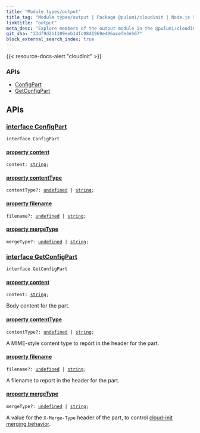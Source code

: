 ```yaml
---
title: "Module types/output"
title_tag: "Module types/output | Package @pulumi/cloudinit | Node.js SDK"
linktitle: "output"
meta_desc: "Explore members of the output module in the @pulumi/cloudinit package."
git_sha: "33df9d2b1109eeb14fc0841969e406acefe3e567"
block_external_search_index: true
---
```


<!-- WARNING: this page was generated by a tool. Do not edit it by hand. -->
<!-- To change it, please see https://github.com/pulumi/docs/tree/master/tools/tscdocgen. -->

{{< resource-docs-alert "cloudinit" >}}






<h3>APIs</h3>
<ul class="api">
    <li><a href="#ConfigPart"><span class="symbol api"></span>ConfigPart</a></li>
    <li><a href="#GetConfigPart"><span class="symbol api"></span>GetConfigPart</a></li>
</ul>




<h2 id="apis">APIs</h2>
<h3 class="pdoc-module-header" id="ConfigPart" data-link-title="ConfigPart">
    <a href="https://github.com/pulumi/pulumi-cloudinit/blob/33df9d2b1109eeb14fc0841969e406acefe3e567/sdk/nodejs/types/output.ts#L7">
        interface <strong>ConfigPart</strong>
    </a>
</h3>

<pre class="highlight"><code><span class='kr'>interface</span> <span class='nx'>ConfigPart</span></code></pre>
<h4 class="pdoc-member-header" id="ConfigPart-content">
<a class="pdoc-child-name" href="https://github.com/pulumi/pulumi-cloudinit/blob/33df9d2b1109eeb14fc0841969e406acefe3e567/sdk/nodejs/types/output.ts#L8">property <b>content</b></a>
</h4>

<pre class="highlight"><code><span class='kd'></span>content: <span class='kd'><a href='https://developer.mozilla.org/en-US/docs/Web/JavaScript/Reference/Global_Objects/String'>string</a></span>;</code></pre>
<h4 class="pdoc-member-header" id="ConfigPart-contentType">
<a class="pdoc-child-name" href="https://github.com/pulumi/pulumi-cloudinit/blob/33df9d2b1109eeb14fc0841969e406acefe3e567/sdk/nodejs/types/output.ts#L9">property <b>contentType</b></a>
</h4>

<pre class="highlight"><code><span class='kd'></span>contentType?: <span class='kd'><a href='https://developer.mozilla.org/en-US/docs/Web/JavaScript/Reference/Global_Objects/undefined'>undefined</a></span> | <span class='kd'><a href='https://developer.mozilla.org/en-US/docs/Web/JavaScript/Reference/Global_Objects/String'>string</a></span>;</code></pre>
<h4 class="pdoc-member-header" id="ConfigPart-filename">
<a class="pdoc-child-name" href="https://github.com/pulumi/pulumi-cloudinit/blob/33df9d2b1109eeb14fc0841969e406acefe3e567/sdk/nodejs/types/output.ts#L10">property <b>filename</b></a>
</h4>

<pre class="highlight"><code><span class='kd'></span>filename?: <span class='kd'><a href='https://developer.mozilla.org/en-US/docs/Web/JavaScript/Reference/Global_Objects/undefined'>undefined</a></span> | <span class='kd'><a href='https://developer.mozilla.org/en-US/docs/Web/JavaScript/Reference/Global_Objects/String'>string</a></span>;</code></pre>
<h4 class="pdoc-member-header" id="ConfigPart-mergeType">
<a class="pdoc-child-name" href="https://github.com/pulumi/pulumi-cloudinit/blob/33df9d2b1109eeb14fc0841969e406acefe3e567/sdk/nodejs/types/output.ts#L11">property <b>mergeType</b></a>
</h4>

<pre class="highlight"><code><span class='kd'></span>mergeType?: <span class='kd'><a href='https://developer.mozilla.org/en-US/docs/Web/JavaScript/Reference/Global_Objects/undefined'>undefined</a></span> | <span class='kd'><a href='https://developer.mozilla.org/en-US/docs/Web/JavaScript/Reference/Global_Objects/String'>string</a></span>;</code></pre>
<h3 class="pdoc-module-header" id="GetConfigPart" data-link-title="GetConfigPart">
    <a href="https://github.com/pulumi/pulumi-cloudinit/blob/33df9d2b1109eeb14fc0841969e406acefe3e567/sdk/nodejs/types/output.ts#L14">
        interface <strong>GetConfigPart</strong>
    </a>
</h3>

<pre class="highlight"><code><span class='kr'>interface</span> <span class='nx'>GetConfigPart</span></code></pre>
<h4 class="pdoc-member-header" id="GetConfigPart-content">
<a class="pdoc-child-name" href="https://github.com/pulumi/pulumi-cloudinit/blob/33df9d2b1109eeb14fc0841969e406acefe3e567/sdk/nodejs/types/output.ts#L18">property <b>content</b></a>
</h4>

<pre class="highlight"><code><span class='kd'></span>content: <span class='kd'><a href='https://developer.mozilla.org/en-US/docs/Web/JavaScript/Reference/Global_Objects/String'>string</a></span>;</code></pre>

Body content for the part.

<h4 class="pdoc-member-header" id="GetConfigPart-contentType">
<a class="pdoc-child-name" href="https://github.com/pulumi/pulumi-cloudinit/blob/33df9d2b1109eeb14fc0841969e406acefe3e567/sdk/nodejs/types/output.ts#L22">property <b>contentType</b></a>
</h4>

<pre class="highlight"><code><span class='kd'></span>contentType?: <span class='kd'><a href='https://developer.mozilla.org/en-US/docs/Web/JavaScript/Reference/Global_Objects/undefined'>undefined</a></span> | <span class='kd'><a href='https://developer.mozilla.org/en-US/docs/Web/JavaScript/Reference/Global_Objects/String'>string</a></span>;</code></pre>

A MIME-style content type to report in the header for the part.

<h4 class="pdoc-member-header" id="GetConfigPart-filename">
<a class="pdoc-child-name" href="https://github.com/pulumi/pulumi-cloudinit/blob/33df9d2b1109eeb14fc0841969e406acefe3e567/sdk/nodejs/types/output.ts#L26">property <b>filename</b></a>
</h4>

<pre class="highlight"><code><span class='kd'></span>filename?: <span class='kd'><a href='https://developer.mozilla.org/en-US/docs/Web/JavaScript/Reference/Global_Objects/undefined'>undefined</a></span> | <span class='kd'><a href='https://developer.mozilla.org/en-US/docs/Web/JavaScript/Reference/Global_Objects/String'>string</a></span>;</code></pre>

A filename to report in the header for the part.

<h4 class="pdoc-member-header" id="GetConfigPart-mergeType">
<a class="pdoc-child-name" href="https://github.com/pulumi/pulumi-cloudinit/blob/33df9d2b1109eeb14fc0841969e406acefe3e567/sdk/nodejs/types/output.ts#L31">property <b>mergeType</b></a>
</h4>

<pre class="highlight"><code><span class='kd'></span>mergeType?: <span class='kd'><a href='https://developer.mozilla.org/en-US/docs/Web/JavaScript/Reference/Global_Objects/undefined'>undefined</a></span> | <span class='kd'><a href='https://developer.mozilla.org/en-US/docs/Web/JavaScript/Reference/Global_Objects/String'>string</a></span>;</code></pre>

A value for the `X-Merge-Type` header of the part,
to control [cloud-init merging behavior](https://cloudinit.readthedocs.io/en/latest/topics/merging.html).

